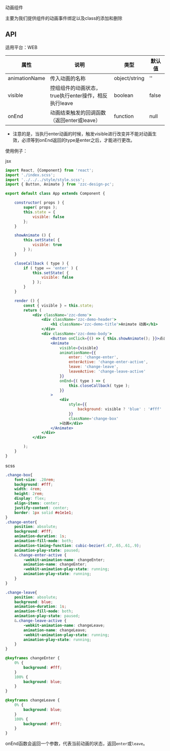 动画组件

主要为我们提供组件的动画事件绑定以及class的添加和删除

## API

适用平台：WEB

| 属性          | 说明                                                 | 类型          | 默认值 |
| ------------- | ---------------------------------------------------- | ------------- | ------ |
| animationName | 传入动画的名称                                       | object/string | ''     |
| visible       | 控组组件的动画状态，true执行enter操作，相反执行leave | boolean       | false  |
| onEnd         | 动画结束触发的回调函数（返回enter或leave）                            | function      | null   |

* 注意的是，当执行enter动画的时候，触发visible进行改变并不能对动画生效，必须等到onEnd返回的type是enter之后，才能进行更改。

使用例子：

jsx

```jsx
import React, {Component} from 'react';
import './index.scss';
import '../../../style/style.scss';
import { Button, Animate } from 'zzc-design-pc';

export default class App extends Component {

    constructor( props ) {
        super( props );
        this.state = {
            visible: false
        };
    }

    showAnimate () {
        this.setState( {
            visible: true
        } );
    }

    closeCallback ( type ) {
        if ( type == 'enter' ) {
            this.setState( {
                visible: false
            } );
        }
    }

    render () {
        const { visible } = this.state;
        return (
            <div className='zzc-demo'>
                <div className='zzc-demo-header'>
                    <h1 className='zzc-demo-title'>Animate 动画</h1>
                </div>
                <div className='zzc-demo-body'>
                    <Button onClick={() => { this.showAnimate(); }}>点击触发动画</Button>
                    <Animate
                        visible={visible}
                        animationName={{
                            enter: 'change-enter',
                            enterActive: 'change-enter-active',
                            leave: 'change-leave',
                            leaveActive: 'change-leave-active'
                        }}
                        onEnd={( type ) => {
                            this.closeCallback( type );
                        }}
                    >
                        <div
                            style={{
                                background: visible ? 'blue' : '#fff'
                            }}
                            className='change-box'
                        >动画</div>
                    </Animate>
                </div>
            </div>

        );
    }
}
```

scss

```scss
.change-box{
    font-size: .28rem;
    background: #fff;
    width: 4rem;
    height: 2rem;
    display: flex;
    align-items: center;
    justify-content: center;
    border: 1px solid #e1e1e1;
}
.change-enter{
    position: absolute;
    background: #fff;
    animation-duration: 1s;
    animation-fill-mode: both;
    animation-timing-function: cubic-bezier(.47,.65,.61,.9);
    animation-play-state: paused;
    &.change-enter-active {
        -webkit-animation-name: changeEnter;
        animation-name: changeEnter;
        -webkit-animation-play-state: running;
        animation-play-state: running;
    }
}

.change-leave{
    position: absolute;
    background: blue;
    animation-duration: 1s;
    animation-fill-mode: both;
    animation-play-state: paused;
    &.change-leave-active {
        -webkit-animation-name: changeLeave;
        animation-name: changeLeave;
        -webkit-animation-play-state: running;
        animation-play-state: running;
    }
}

@keyframes changeEnter {
    0% {
        background: #fff;
    }
    100% {
        background: blue;
    }
}

@keyframes changeLeave {
    0% {
        background: blue;
    }
    100% {
        background: #fff;
    }
}
```

onEnd函数会返回一个参数，代表当前动画的状态，返回`enter`或`leave`。